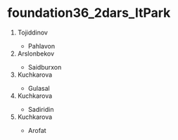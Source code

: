 # foundation36_2dars_ItPark 
<!DOCTYPE html>
<html lang="en">
<head>
    <meta charset="UTF-8">
    <meta http-equiv="X-UA-Compatible" content="IE=edge">
    <meta name="viewport" content="width=device-width, initial-scale=1.0">
    <title>Document</title>
</head>
<body>
    <ol>
        <li>Tojiddinov</li>
        <ul>
            <li>Pahlavon</li>
        </ul>
        <li>Arslonbekov</li>
        <ul>
            <li>Saidburxon</li>
        </ul>
        <li>Kuchkarova</li>
        <ul>
            <li>Gulasal</li>
        </ul>
        <li>Kuchkarova</li>
        <ul>
            <li>Sadiridin</li>
        </ul>
        <li>Kuchkarova</li>
        <ul>
            <li>Arofat</li>
        </ul>
    </ol>
</body>
</html>
